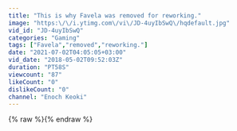 ```yaml
---
title: "This is why Favela was removed for reworking."
image: "https:\/\/i.ytimg.com\/vi\/JD-4uyIbSwQ\/hqdefault.jpg"
vid_id: "JD-4uyIbSwQ"
categories: "Gaming"
tags: ["Favela","removed","reworking."]
date: "2021-07-02T04:05:05+03:00"
vid_date: "2018-05-02T09:52:03Z"
duration: "PT58S"
viewcount: "87"
likeCount: "0"
dislikeCount: "0"
channel: "Enoch Keoki"
---
```

{% raw %}{% endraw %}
